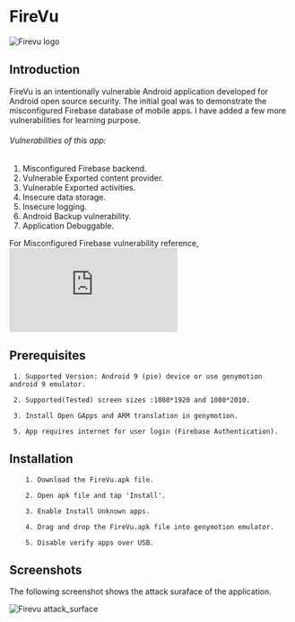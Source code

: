 # FireVu
![Firevu logo](https://github.com/sahad-mk/FireVu/blob/master/Images/Firevu_Splash.png)

## Introduction
FireVu is an intentionally vulnerable Android application developed for Android open source security. The initial goal was to demonstrate the misconfigured Firebase database of mobile apps. I have added a few more vulnerabilities for learning purpose.

###### Vulnerabilities of this app:

1. Misconfigured Firebase backend.
2. Vulnerable Exported content provider.
3. Vulnerable Exported activities.
4. Insecure data storage.
5. Insecure logging.
6. Android Backup vulnerability.
7. Application Debuggable.

For Misconfigured Firebase vulnerability reference, ![Misconfigured Firebase Writeup](https://github.com/sahad-mk/FireVu/blob/master/Misconfigured%20Firebase%20Database.pdf)

## Prerequisites

     1. Supported Version: Android 9 (pie) device or use genymotion android 9 emulator.

     2. Supported(Tested) screen sizes :1080*1920 and 1080*2010.
 
     3. Install Open GApps and ARM translation in genymotion.

     5. App requires internet for user login (Firebase Authentication).

## Installation
     
        1. Download the FireVu.apk file.
        
        2. Open apk file and tap 'Install'.
        
        3. Enable Install Unknown apps.
        
        4. Drag and drop the FireVu.apk file into genymotion emulator.
        
        5. Disable verify apps over USB.
 
## Screenshots

The following screenshot shows the attack suraface of the application.

![Firevu attack_surface](https://github.com/sahad-mk/FireVu/blob/master/Images/attack_suraface.png)
        
        
      

